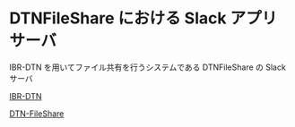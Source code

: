 # DTNFileShare における Slack アプリサーバ

IBR-DTN を用いてファイル共有を行うシステムである DTNFileShare の Slack サーバ

[IBR-DTN](https://github.com/ibrdtn/ibrdtn)

[DTN-FileShare](https://github.com/kennkyuu932/Share)